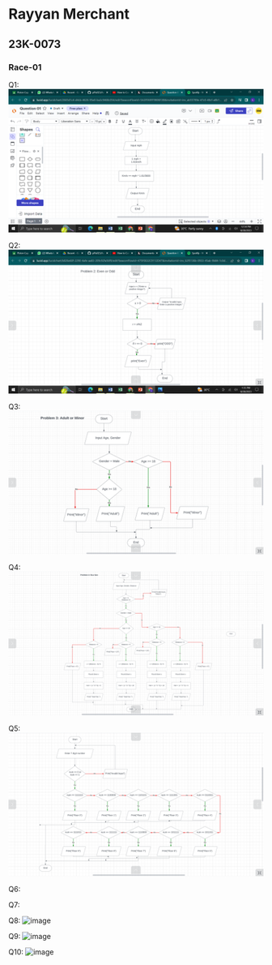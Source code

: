 # Rayyan Merchant
## 23K-0073
### Race-01

Q1: ![Race01-Question01](https://github.com/iamrayyan1/pfFall23/blob/main/images/Race%2001-Question%2001.png)

Q2: ![Race01-Question02](https://github.com/iamrayyan1/pfFall23/blob/main/images/Race%2001-Question%2002.png)

Q3: ![Race01-Question03](https://github.com/iamrayyan1/pfFall23/blob/main/images/Race%2001-Question%2003.png)

Q4: ![Race01-Question04](https://github.com/iamrayyan1/pfFall23/blob/main/images/Race%2001-Question%2004.png)

Q5: ![Race01-Question05](https://github.com/iamrayyan1/pfFall23/blob/main/images/Race%2001-Question%2005.png)

Q6:

Q7:

Q8: ![image](https://github.com/iamrayyan1/pfFall23/assets/142688529/00c88ecf-77b5-400a-8dff-3102ec6a1948)

Q9: ![image](https://github.com/iamrayyan1/pfFall23/assets/142688529/da92c27b-070b-4d7f-8b05-98af8f776003)

Q10: ![image](https://github.com/iamrayyan1/pfFall23/assets/142688529/5f9e0a1f-2eeb-458e-8173-5303e8d9e877)

